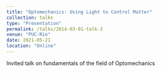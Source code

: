 ```yaml
---
title: "Optomechanics: Using Light to Control Matter"
collection: talks
type: "Presentation"
permalink: /talks/2014-03-01-talk-3
venue: "PUC-Rio"
date: 2021-05-21
location: "Online"
---
```


Invited talk on fundamentals of the field of Optomechanics
